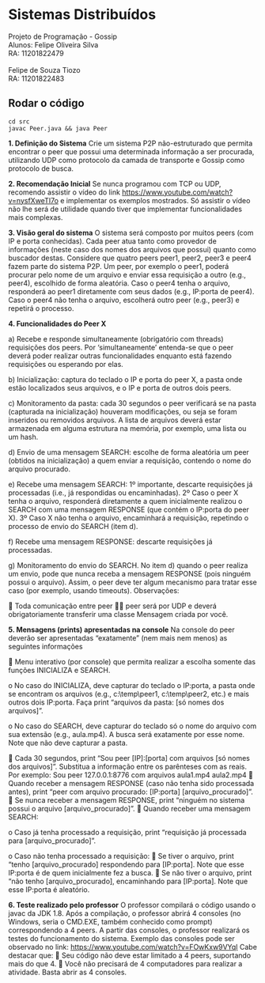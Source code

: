 # Sistemas Distribuídos

Projeto de Programação - Gossip<br />
Alunos: 
Felipe Oliveira Silva<br />
RA: 11201822479<br />
<br />
Felipe de Souza Tiozo<br />
RA: 11201822483

## Rodar o código

```
cd src
javac Peer.java && java Peer
```

<b>1. Definição do Sistema</b>
Crie um sistema P2P não-estruturado que permita encontrar o peer que possui uma
determinada informação a ser procurada, utilizando UDP como protocolo da camada de
transporte e Gossip como protocolo de busca.

<b>2. Recomendação Inicial</b>
Se nunca programou com TCP ou UDP, recomendo assistir o vídeo do link
https://www.youtube.com/watch?v=nysfXweTI7o e implementar os exemplos mostrados. Só
assistir o vídeo não lhe será de utilidade quando tiver que implementar funcionalidades mais
complexas.

<b>3. Visão geral do sistema</b>
O sistema será composto por muitos peers (com IP e porta conhecidas). Cada peer atua
tanto como provedor de informações (neste caso dos nomes dos arquivos que possui)
quanto como buscador destas.
Considere que quatro peers peer1, peer2, peer3 e peer4 fazem parte do sistema P2P. Um
peer, por exemplo o peer1, poderá procurar pelo nome de um arquivo e enviar essa
requisição a outro (e.g., peer4), escolhido de forma aleatória. Caso o peer4 tenha o
arquivo, responderá ao peer1 diretamente com seus dados (e.g., IP:porta de peer4). Caso o
peer4 não tenha o arquivo, escolherá outro peer (e.g., peer3) e repetirá o processo.

<b>4. Funcionalidades do Peer X</b>

a) Recebe e responde simultaneamente (obrigatório com threads) requisições dos peers.
Por ‘simultaneamente’ entenda-se que o peer deverá poder realizar outras
funcionalidades enquanto está fazendo requisições ou esperando por elas.

b) Inicialização: captura do teclado o IP e porta do peer X, a pasta onde estão localizados
seus arquivos, e o IP e porta de outros dois peers.

c) Monitoramento da pasta: cada 30 segundos o peer verificará se na pasta (capturada na
inicialização) houveram modificações, ou seja se foram inseridos ou removidos
arquivos. A lista de arquivos deverá estar armazenada em alguma estrutura na
memória, por exemplo, uma lista ou um hash.

d) Envio de uma mensagem SEARCH: escolhe de forma aleatória um peer (obtidos na
inicialização) a quem enviar a requisição, contendo o nome do arquivo procurado.

e) Recebe uma mensagem SEARCH: 1º importante, descarte requisições já processadas
(i.e., já respondidas ou encaminhadas). 2º Caso o peer X tenha o arquivo, responderá
diretamente a quem inicialmente realizou o SEARCH com uma mensagem
RESPONSE (que contém o IP:porta do peer X). 3º Caso X não tenha o arquivo,
encaminhará a requisição, repetindo o processo de envio do SEARCH (item d).

f) Recebe uma mensagem RESPONSE: descarte requisições já processadas.

g) Monitoramento do envio do SEARCH. No item d) quando o peer realiza um envio, pode
que nunca receba a mensagem RESPONSE (pois ninguém possui o arquivo). Assim, o
peer deve ter algum mecanismo para tratar esse caso (por exemplo, usando timeouts).
Observações:

 Toda comunicação entre peer  peer será por UDP e deverá obrigatoriamente
transferir uma classe Mensagem criada por você.

<b>5. Mensagens (prints) apresentadas na console</b>
Na console do peer deverão ser apresentadas “exatamente” (nem mais nem menos) as
seguintes informações

 Menu interativo (por console) que permita realizar a escolha somente das funções
INICIALIZA e SEARCH.

o No caso do INICIALIZA, deve capturar do teclado o IP:porta, a pasta onde se
encontram os arquivos (e.g., c:\temp\peer1\, c:\temp\peer2\, etc.) e mais
outros dois IP:porta. Faça print “arquivos da pasta: [só nomes dos arquivos]”.

o No caso do SEARCH, deve capturar do teclado só o nome do arquivo com
sua extensão (e.g., aula.mp4). A busca será exatamente por esse nome.
Note que não deve capturar a pasta.

 Cada 30 segundos, print “Sou peer [IP]:[porta] com arquivos [só nomes dos
arquivos]”. Substitua a informação entre os parênteses com as reais. Por exemplo:
Sou peer 127.0.0.1:8776 com arquivos aula1.mp4 aula2.mp4
 Quando receber a mensagem RESPONSE (caso não tenha sido processada antes),
print “peer com arquivo procurado: [IP:porta] [arquivo_procurado]”.
 Se nunca receber a mensagem RESPONSE, print “ninguém no sistema possui o
arquivo [arquivo_procurado]”.
 Quando receber uma mensagem SEARCH:

o Caso já tenha processado a requisição, print “requisição já processada para
[arquivo_procurado]”.

o Caso não tenha processado a requisição:
 Se tiver o arquivo, print “tenho [arquivo_procurado] respondendo para
[IP:porta]. Note que esse IP:porta é de quem inicialmente fez a busca.
 Se não tiver o arquivo, print “não tenho [arquivo_procurado],
encaminhando para [IP:porta]. Note que esse IP:porta é aleatório.

<b>6. Teste realizado pelo professor</b>
O professor compilará o código usando o javac da JDK 1.8.
Após a compilação, o professor abrirá 4 consoles (no Windows, seria o CMD.EXE, também
conhecido como prompt) correspondendo a 4 peers. A partir das consoles, o professor
realizará os testes do funcionamento do sistema. Exemplo das consoles pode ser
observado no link: https://www.youtube.com/watch?v=FOwKxw9VYqI
Cabe destacar que:
 Seu código não deve estar limitado a 4 peers, suportando mais do que 4.
 Você não precisará de 4 computadores para realizar a atividade. Basta abrir as 4
consoles.
